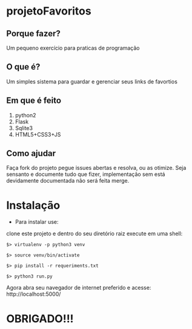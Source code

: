 # projetoFavoritos

## Porque fazer?
Um pequeno exercício para praticas de programação

## O que é?
Um simples sistema para guardar e gerenciar seus links de favortios

## Em que é feito
1. python2
2. Flask
3. Sqlite3
4. HTML5+CSS3+JS

## Como ajudar
Faça fork do projeto pegue issues abertas e resolva, ou as otimize.
Seja sensanto e documente tudo que fizer, implementação sem está devidamente documentada não será feita merge.

# Instalação
- Para instalar use:

clone este projeto e dentro do seu diretório raiz execute em uma shell:

`$> virtualenv -p python3 venv`

`$> source venv/bin/activate`

`$> pip install -r requeriments.txt`

`$> python3 run.py`

Agora abra seu navegador de internet preferido e acesse: http://localhost:5000/
# OBRIGADO!!!

